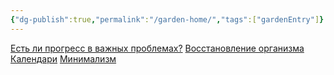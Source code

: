 ```yaml
---
{"dg-publish":true,"permalink":"/garden-home/","tags":["gardenEntry"]}
---
```


[Есть ли прогресс в важных проблемах?](https://helpau-dg.vercel.app/est-li-progress-v-vazhnyh-problemah/)
[Восстановление организма](https://helpau-dg.vercel.app/vosstanovlenie-organizma)
[Календари](https://helpau-dg.vercel.app/kalendari/)
[Минимализм](https://helpau-dg.vercel.app/minimalizm)